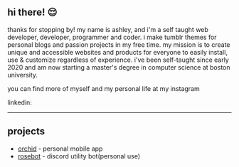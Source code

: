 ## hi there! 😌

thanks for stopping by! my name is ashley, and i'm a self taught web developer, developer, programmer and coder. i make tumblr themes for personal blogs and passion projects in my free time. my mission is to create unique and accessible websites and products for everyone to easily install, use & customize regardless of experience. i've been self-taught since early 2020 and am now starting a master's degree in computer science at boston university. 

you can find more of myself and my personal life at my instagram

linkedin: 

---
## projects
* [orchid](https://github.com/orchid) - personal mobile app
* [rosebot](https://www.discord.com/) - discord utility bot(personal use)

